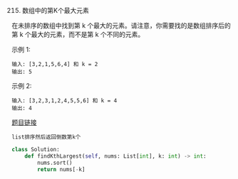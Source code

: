 215. 数组中的第K个最大元素


在未排序的数组中找到第 k 个最大的元素。请注意，你需要找的是数组排序后的第 k 个最大的元素，而不是第 k 个不同的元素。

示例 1:
```
输入: [3,2,1,5,6,4] 和 k = 2
输出: 5
```
示例 2:
```
输入: [3,2,3,1,2,4,5,5,6] 和 k = 4
输出: 4
```

[题目链接](https://leetcode-cn.com/problems/kth-largest-element-in-an-array/)

```
list排序然后返回倒数第k个
```

```python
class Solution:
    def findKthLargest(self, nums: List[int], k: int) -> int:
        nums.sort()
        return nums[-k]
```